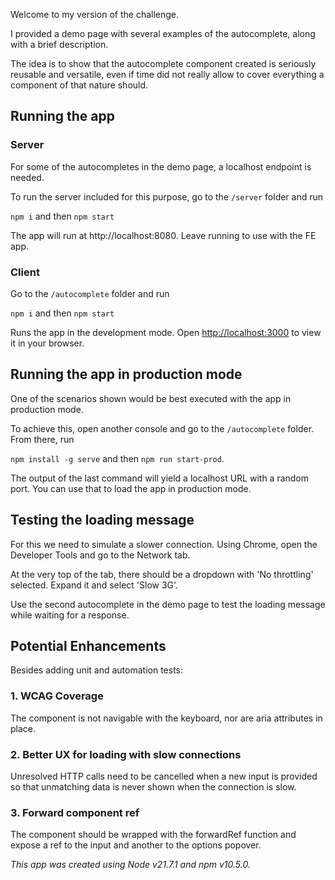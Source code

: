 Welcome to my version of the challenge.

I provided a demo page with several examples of the autocomplete, along with a brief description.

The idea is to show that the autocomplete component created is seriously reusable and versatile, even if time did not really allow to cover everything a component of that nature should.

## Running the app

### Server

For some of the autocompletes in the demo page, a localhost endpoint is needed.

To run the server included for this purpose, go to the `/server` folder and run

`npm i` and then `npm start`

The app will run at http://localhost:8080. Leave running to use with the FE app.

### Client

Go to the `/autocomplete` folder and run

`npm i` and then `npm start`

Runs the app in the development mode.
Open [http://localhost:3000](http://localhost:3000) to view it in your browser.

## Running the app in production mode

One of the scenarios shown would be best executed with the app in production mode.

To achieve this, open another console and go to the `/autocomplete` folder. From there, run

`npm install -g serve` and then `npm run start-prod`.

The output of the last command will yield a localhost URL with a random port. You can use that to load the app in production mode.

## Testing the loading message

For this we need to simulate a slower connection. Using Chrome, open the Developer Tools and go to the Network tab.

At the very top of the tab, there should be a dropdown with 'No throttling' selected. Expand it and select 'Slow 3G'.

Use the second autocomplete in the demo page to test the loading message while waiting for a response.

## Potential Enhancements

Besides adding unit and automation tests:

### 1. WCAG Coverage

The component is not navigable with the keyboard, nor are aria attributes in place.

### 2. Better UX for loading with slow connections

Unresolved HTTP calls need to be cancelled when a new input is provided so that unmatching data is never shown when the connection is slow.

### 3. Forward component ref

The component should be wrapped with the forwardRef function and expose a ref to the input and another to the options popover.

_This app was created using Node v21.7.1 and npm v10.5.0._
